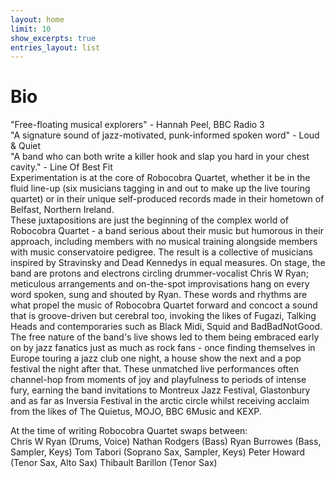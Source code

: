 ```yaml
---
layout: home
limit: 10
show_excerpts: true
entries_layout: list
---
```

# Bio

"Free-floating musical explorers"  - Hannah Peel, BBC Radio 3  
"A signature sound of jazz-motivated, punk-informed spoken word"  - Loud & Quiet  
"A band who can both write a killer hook and slap you hard in your chest cavity."  - Line Of Best Fit  
Experimentation is at the core of Robocobra Quartet, whether it be in the fluid line-up (six musicians tagging in and out to make up the live touring quartet) or in their unique self-produced records made in their hometown of Belfast, Northern Ireland.  
These juxtapositions are just the beginning of the complex world of Robocobra Quartet - a band serious about their music but humorous in their approach, including members with no musical training alongside members with music conservatoire pedigree. The result is a collective of musicians inspired by Stravinsky and Dead Kennedys in equal measures. On stage, the band are protons and electrons circling drummer-vocalist Chris W Ryan; meticulous arrangements and on-the-spot improvisations hang on every word spoken, sung and shouted by Ryan. These words and rhythms are what propel the music of Robocobra Quartet forward and concoct a sound that is groove-driven but cerebral too, invoking the likes of Fugazi, Talking Heads and contemporaries such as Black Midi, Squid and BadBadNotGood.
The free nature of the band's live shows led to them being embraced early on by jazz fanatics just as much as rock fans - once finding themselves in Europe touring a jazz club one night, a house show the next and a pop festival the night after that. These unmatched live performances often channel-hop from moments of joy and playfulness to periods of intense fury, earning the band invitations to Montreux Jazz Festival, Glastonbury and as far as Inversia Festival in the arctic circle whilst receiving acclaim from the likes of The Quietus, MOJO, BBC 6Music and KEXP.

At the time of writing Robocobra Quartet swaps between:  
Chris W Ryan (Drums, Voice) 
Nathan Rodgers (Bass) 
Ryan Burrowes (Bass, Sampler, Keys) 
Tom Tabori (Soprano Sax, Sampler, Keys) 
Peter Howard (Tenor Sax, Alto Sax) 
Thibault Barillon (Tenor Sax) 
